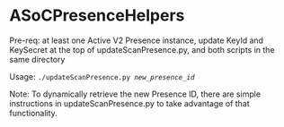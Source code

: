 # ASoCPresenceHelpers

Pre-req:  at least one Active V2 Presence instance, update KeyId and KeySecret at the top of updateScanPresence.py, and both scripts in the same directory

Usage:  <code>./updateScanPresence.py <i>new_presence_id</i> </code>

Note:  To dynamically retrieve the new Presence ID, there are simple instructions in updateScanPresence.py to take advantage of that functionality.
